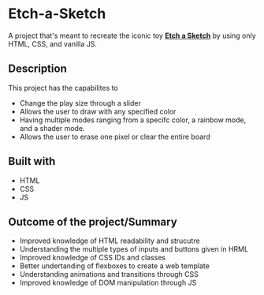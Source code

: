 # Etch-a-Sketch

A project that's meant to recreate the iconic toy [**Etch a Sketch**](https://en.wikipedia.org/wiki/Etch_A_Sketch) by using only HTML, CSS, and vanilla JS.

## Description

This project has the capabilites to
* Change the play size through a slider
* Allows the user to draw with any specified color
* Having multiple modes ranging from a specifc color, a rainbow mode, and a shader mode.
* Allows the user to erase one pixel or clear the entire board

## Built with

* HTML
* CSS
* JS

## Outcome of the project/Summary

* Improved knowledge of HTML readability and strucutre
* Understanding the multiple types of inputs and buttons given in HRML
* Improved knowledge of CSS IDs and classes
* Better undertanding of flexboxes to create a web template
* Understanding animations and transitions through CSS
* Improved knowledge of DOM manipulation through JS
